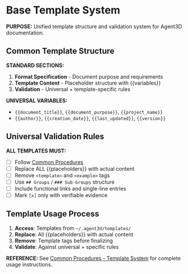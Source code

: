 # Base Template System

**PURPOSE:** Unified template structure and validation system for Agent3D documentation.

## Common Template Structure

**STANDARD SECTIONS:**
1. **Format Specification** - Document purpose and requirements
2. **Template Content** - Placeholder structure with {{variables}}
3. **Validation** - Universal + template-specific rules

**UNIVERSAL VARIABLES:**
- `{{document_title}}`, `{{document_purpose}}`, `{{project_name}}`
- `{{author}}`, `{{creation_date}}`, `{{last_updated}}`, `{{version}}`

## Universal Validation Rules

**ALL TEMPLATES MUST:**
- [ ] Follow [Common Procedures](../docs/COMMON-PROCEDURES.md#common-validation-checklist)
- [ ] Replace ALL {{placeholders}} with actual content
- [ ] Remove `<template>` and `<example>` tags
- [ ] Use `## Groups` / `### Sub-Groups` structure
- [ ] Include functional links and single-line entries
- [ ] Mark `[x]` only with verifiable evidence

## Template Usage Process

1. **Access**: Templates from `~/.agent3d/templates/`
2. **Replace**: All {{placeholders}} with actual content
3. **Remove**: Template tags before finalizing
4. **Validate**: Against universal + specific rules

**REFERENCE:** See [Common Procedures - Template System](../docs/COMMON-PROCEDURES.md#template-system) for complete usage instructions.
